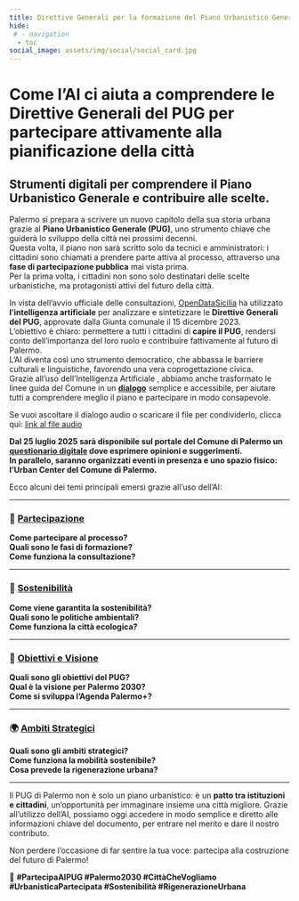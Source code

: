```yaml
---
title: Direttive Generali per la formazione del Piano Urbanistico Generale (P.U.G.) | Comune di Palermo
hide:
 # - navigation
  - toc
social_image: assets/img/social/social_card.jpg
---
```

<style>
.md-typeset .grid {grid-gap: .4rem; font-size: .7rem;  display: grid; grid-template-columns: repeat(auto-fit,minmax(min(100%,25rem),1fr));  margin: 1em 0; }
</style>

# Come l’AI ci aiuta a comprendere le Direttive Generali del PUG per partecipare attivamente alla pianificazione della città
## Strumenti digitali per comprendere il Piano Urbanistico Generale e contribuire alle scelte.

Palermo si prepara a scrivere un nuovo capitolo della sua storia urbana grazie al **Piano Urbanistico Generale (PUG)**, uno strumento chiave che guiderà lo sviluppo della città nei prossimi decenni.<br>Questa volta, il piano non sarà scritto solo da tecnici e amministratori: i cittadini sono chiamati a prendere parte attiva al processo, attraverso una **fase di partecipazione pubblica** mai vista prima. <br>Per la prima volta, i cittadini non sono solo destinatari delle scelte urbanistiche, ma protagonisti attivi del futuro della città.

In vista dell’avvio ufficiale delle consultazioni, [OpenDataSicilia](https://opendatasicilia.it/) ha utilizzato **l’intelligenza artificiale** per analizzare e sintetizzare le **Direttive Generali del PUG**, approvate dalla Giunta comunale il 15 dicembre 2023. <br>
L’obiettivo è chiaro: permettere a tutti i cittadini di **capire il PUG**, rendersi conto dell’importanza del loro ruolo e contribuire fattivamente al futuro di Palermo. <br>L’AI diventa così uno strumento democratico, che abbassa le barriere culturali e linguistiche, favorendo una vera coprogettazione civica. <br>
Grazie all’uso dell’Intelligenza Artificiale , abbiamo anche trasformato le linee guida del Comune in un **[dialogo](https://notebooklm.google.com/notebook/c0af950b-bb70-426f-9b31-f8184705c5c1/audio)** semplice e accessibile, per aiutare tutti a comprendere meglio il piano e partecipare in modo consapevole.

Se vuoi ascoltare il dialogo audio o scaricare il file per condividerlo, clicca qui: [link al file audio](https://notebooklm.google.com/notebook/c0af950b-bb70-426f-9b31-f8184705c5c1/audio)

**Dal 25 luglio 2025 sarà disponibile sul portale del Comune di Palermo un [questionario digitale](https://pug.comune.palermo.it/) dove esprimere opinioni e suggerimenti. <br>In parallelo, saranno organizzati eventi in presenza e uno spazio fisico: l’Urban Center del Comune di Palermo.**

Ecco alcuni dei temi principali emersi grazie all’uso dell’AI:

---

### 🤝 [Partecipazione](partecipazione.md)

**Come partecipare al processo?**  
**Quali sono le fasi di formazione?**  
**Come funziona la consultazione?**  

---

### 🌱 [Sostenibilità](sostenibilita.md)

**Come viene garantita la sostenibilità?**  
**Quali sono le politiche ambientali?**  
**Come funziona la città ecologica?**  

---

### 🎯 [Obiettivi e Visione](obbiettivi.md)

**Quali sono gli obiettivi del PUG?**  
**Qual è la visione per Palermo 2030?**  
**Come si sviluppa l’Agenda Palermo+?**  

---

### 🌍 [Ambiti Strategici](ambiti.md)

**Quali sono gli ambiti strategici?**  
**Come funziona la mobilità sostenibile?**  
**Cosa prevede la rigenerazione urbana?**  

---

Il PUG di Palermo non è solo un piano urbanistico: è un **patto tra istituzioni e cittadini**, un’opportunità per immaginare insieme una città migliore. Grazie all’utilizzo dell’AI, possiamo oggi accedere in modo semplice e diretto alle informazioni chiave del documento, per entrare nel merito e dare il nostro contributo.

Non perdere l’occasione di far sentire la tua voce: partecipa alla costruzione del futuro di Palermo!

📌 **#PartecipaAlPUG #Palermo2030 #CittàCheVogliamo #UrbanisticaPartecipata #Sostenibilità #RigenerazioneUrbana**